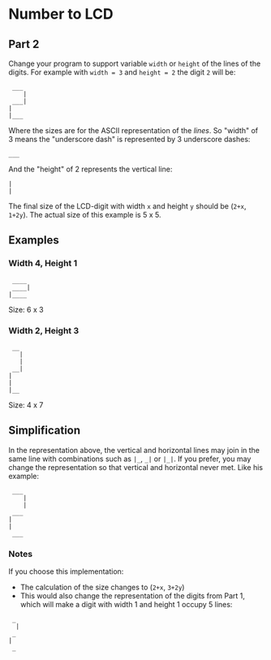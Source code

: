 # Number to LCD

## Part 2

Change your program to support variable `width` or `height` of the lines of the digits. For example with `width = 3` and `height = 2` the digit `2` will be:

```
 ___
    |
 ___|
|    
|___
```

Where the sizes are for the ASCII representation of the *lines*. So "width" of 3 means the "underscore dash" is represented by 3 underscore dashes:

```
___
```

And the "height" of 2 represents the vertical line:

```
|
|
```

The final size of the LCD-digit with width `x` and height `y` should be (`2+x`, `1+2y`).
The actual size of this example is 5 x 5.

## Examples

### Width 4, Height 1

```
 ____ 
 ____|
|____ 
```

Size: 6 x 3

### Width 2, Height 3

```
 __ 
   |
   |
 __|
|   
|   
|__ 
```

Size: 4 x 7

## Simplification

In the representation above, the vertical and horizontal lines may join in the same line with combinations such as `|_`, `_|` or `|_|`. If you prefer,
you may
change the representation so that vertical and horizontal never met. Like his example:

```
 ___
    |
    |
 ___
|
|
 ___
```

### Notes

If you choose this implementation:

- The calculation of the size changes to (`2+x`, `3+2y`)
- This would also change the representation of the digits from Part 1, which will make a digit with width 1 and height 1 occupy 5 lines:

```
 _
  |
 _
| 
 _
```
